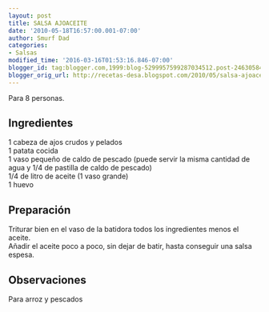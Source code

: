 ```yaml
---
layout: post
title: SALSA AJOACEITE
date: '2010-05-18T16:57:00.001-07:00'
author: Smurf Dad
categories:
- Salsas
modified_time: '2016-03-16T01:53:16.846-07:00'
blogger_id: tag:blogger.com,1999:blog-5299957599287034512.post-2463058401819417678
blogger_orig_url: http://recetas-desa.blogspot.com/2010/05/salsa-ajoaceite.html
---
```


Para 8 personas.<br><h2>Ingredientes</h2><p>1 cabeza de ajos crudos y pelados<br/>1 patata cocida<br/>1 vaso peque&ntilde;o de caldo de pescado (puede servir la misma cantidad de agua y 1/4 de pastilla de caldo de pescado)<br/>1/4 de litro de aceite (1 vaso grande)<br/>1 huevo</p><h2>Preparaci&oacute;n</h2><p>Triturar bien en el vaso de la batidora todos los ingredientes menos el aceite.<br/>A&ntilde;adir el aceite poco a poco, sin dejar de batir, hasta conseguir una salsa espesa.</p><h2>Observaciones</h2><p>Para arroz y pescados</p><br>